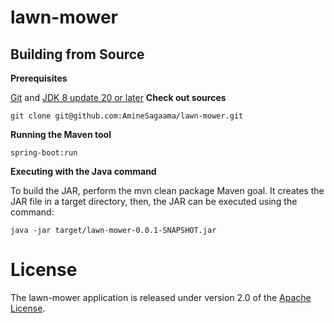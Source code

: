 # lawn-mower
## Building from Source
**Prerequisites**

[Git](https://help.github.com/articles/set-up-git/) and [JDK 8 update 20 or later](http://www.oracle.com/technetwork/java/javase/downloads/index.html)
**Check out sources**

`git clone git@github.com:AmineSagaama/lawn-mower.git`

**Running the Maven tool**

`spring-boot:run`


**Executing with the Java command**

To build the JAR, perform the mvn clean package Maven goal. It creates the JAR file in a target directory, then, the JAR can be executed using the command:

`java -jar target/lawn-mower-0.0.1-SNAPSHOT.jar`

# License

The lawn-mower application is released under version 2.0 of the [Apache License](http://www.apache.org/licenses/LICENSE-2.0).
